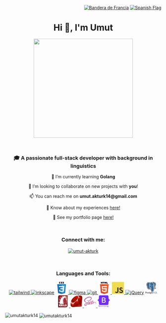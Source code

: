 <p align="right">
 <a href="https://github.com/UmutAkturk14/UmutAkturk14/blob/main/README_FR.md"><img src="https://upload.wikimedia.org/wikipedia/commons/c/c3/Flag_of_France.svg" alt="Bandera de Francia" width="60" height="35"></a>
 <a href="https://github.com/UmutAkturk14/UmutAkturk14/blob/main/README_ES.md"><img src="https://upload.wikimedia.org/wikipedia/commons/9/9a/Flag_of_Spain.svg" alt="Spanish Flag" width="60" height="35"></a>
</p>

<h1 align="center">Hi 👋, I'm Umut</h1>
<p align="center">
 <img align="center" style="width: 20rem; height: 20rem; " src="https://res.cloudinary.com/dypkxlg1s/image/upload/v1691998359/jiqgbdrbdhhikon8tdca.svg">
</p>
<br>
 <h3 align="center">🎓 A passionate full-stack developer with background in linguistics</h3>
 

 <p align="center">🌱 I’m currently learning <strong>Golang</strong></p>

 <p align="center">👯 I’m looking to collaborate on new projects with <strong>you</strong>!</p>

 <p align="center">📫 You can reach me on <strong>umut.akturk14@gmail.com</strong></p>

 <p align="center">📄 Know about my experiences <a href="https://cvtoolspro.com/export/resume/83513a6a-fb80-4fde-a964-b2132965c358?type=pdf&onePage=true&redneg=male&budapest_v2_tags_spacing=false&locale=en" target="_blank">here!</a> </p>
 <p align="center">📔 See my portfolio page <a href="https://umutakturk14.github.io/profile/">here!</a> </p>

 <p align="center>"☕ I'm a huge coffee lover</p>

<br>
<h3 align="center">Connect with me:</h3>
<p align="center">
<a href="https://linkedin.com/in/umut-akturk" target="_blank"><img align="center" src="https://raw.githubusercontent.com/rahuldkjain/github-profile-readme-generator/master/src/images/icons/Social/linked-in-alt.svg" alt="umut-akturk" height="30" width="40" /></a>
</p>

<br>
<h3 align="center">Languages and Tools:</h3>
<p align="center"><a href="https://tailwindcss.com/" target="_blank" rel="noreferrer"> <img src="https://www.vectorlogo.zone/logos/tailwindcss/tailwindcss-icon.svg" alt="tailwind" width="40" height="40"/> </a> <a href="https://inkscape.org/" target="_blank" rel="noreferrer"><img src="https://upload.wikimedia.org/wikipedia/commons/a/a2/Inkscape_logo_%282-colour%29.svg" alt="inkscape" width="40" height="40"></a>  <a href="https://www.w3schools.com/css/" target="_blank" rel="noreferrer"> <img src="https://raw.githubusercontent.com/devicons/devicon/master/icons/css3/css3-original-wordmark.svg" alt="css3" width="40" height="40"/> </a> <a href="https://www.figma.com/" target="_blank" rel="noreferrer"> <img src="https://www.vectorlogo.zone/logos/figma/figma-icon.svg" alt="figma" width="40" height="40"/> </a> <a href="https://git-scm.com/" target="_blank" rel="noreferrer"> <img src="https://www.vectorlogo.zone/logos/git-scm/git-scm-icon.svg" alt="git" width="40" height="40"/> </a> <a href="https://www.w3.org/html/" target="_blank" rel="noreferrer"> <img src="https://raw.githubusercontent.com/devicons/devicon/master/icons/html5/html5-original-wordmark.svg" alt="html5" width="40" height="40"/> </a> <a href="https://developer.mozilla.org/en-US/docs/Web/JavaScript" target="_blank" rel="noreferrer"> <img src="https://raw.githubusercontent.com/devicons/devicon/master/icons/javascript/javascript-original.svg" alt="javascript" width="40" height="40"/> </a> <a href="https://jquery.com/" target="_blank" rel="noreferrer"><img src="https://www.svgrepo.com/show/452242/jquery.svg" alt="jQuery" width="40" height="40"/></a> <a href="https://www.postgresql.org" target="_blank" rel="noreferrer"> <img src="https://raw.githubusercontent.com/devicons/devicon/master/icons/postgresql/postgresql-original-wordmark.svg" alt="postgresql" width="40" height="40"/> </a> <a href="https://rubyonrails.org" target="_blank" rel="noreferrer"> <img src="https://raw.githubusercontent.com/devicons/devicon/master/icons/rails/rails-original-wordmark.svg" alt="rails" width="40" height="40"/> </a> <a href="https://www.ruby-lang.org/en/" target="_blank" rel="noreferrer"> <img src="https://raw.githubusercontent.com/devicons/devicon/master/icons/ruby/ruby-original.svg" alt="ruby" width="40" height="40"/> </a> <a href="https://sass-lang.com" target="_blank" rel="noreferrer"> <img src="https://raw.githubusercontent.com/devicons/devicon/master/icons/sass/sass-original.svg" alt="sass" width="40" height="40"/> </a><a href="https://getbootstrap.com" target="_blank" rel="noreferrer"> <img src="https://raw.githubusercontent.com/devicons/devicon/master/icons/bootstrap/bootstrap-plain-wordmark.svg" alt="bootstrap" width="40" height="40"/></a></p>

<p><img align="left" src="https://github-readme-stats.vercel.app/api/top-langs?username=umutakturk14&show_icons=true&locale=en&layout=compact" alt="umutakturk14" /></p>

<p>&nbsp;<img align="center" src="https://github-readme-stats.vercel.app/api?username=umutakturk14&show_icons=true&locale=en" alt="umutakturk14" /></p>
